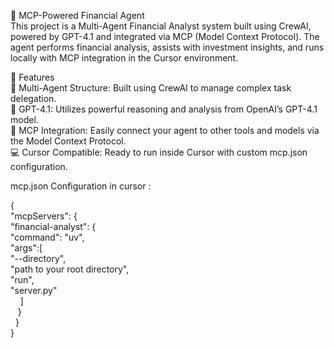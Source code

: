 💼 MCP-Powered Financial Agent<br>
This project is a Multi-Agent Financial Analyst system built using CrewAI, powered by GPT-4.1 and integrated via MCP (Model Context Protocol). The agent performs financial analysis, assists with investment insights, and runs locally with MCP integration in the Cursor environment.

🚀 Features<br>
🔗 Multi-Agent Structure: Built using CrewAI to manage complex task delegation.<br>
🤖 GPT-4.1: Utilizes powerful reasoning and analysis from OpenAI’s GPT-4.1 model.<br>
🧠 MCP Integration: Easily connect your agent to other tools and models via the Model Context Protocol.<br>
💻 Cursor Compatible: Ready to run inside Cursor with custom mcp.json configuration.<br>

mcp.json Configuration in cursor :<br>

{<br>
  "mcpServers": {<br>
    "financial-analyst": {<br>
      "command": "uv",<br>
      "args":[<br>
        "--directory",<br>
        "path to your root directory",<br>
        "run",<br>
        "server.py" <br>
&nbsp;&nbsp;&nbsp;      ]<br>
&nbsp;&nbsp;    }<br>
&nbsp;  }<br>
}
